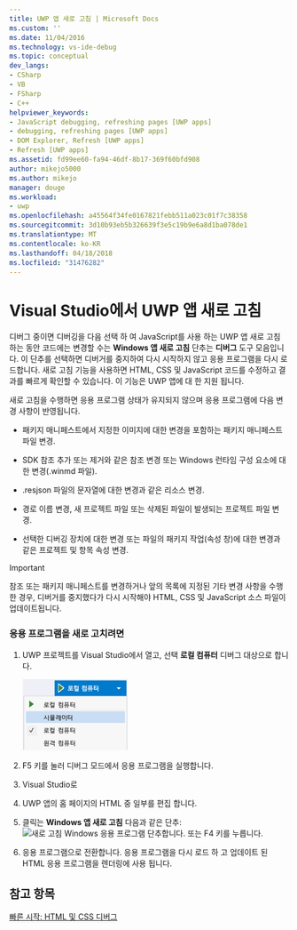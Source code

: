 ```yaml
---
title: UWP 앱 새로 고침 | Microsoft Docs
ms.custom: ''
ms.date: 11/04/2016
ms.technology: vs-ide-debug
ms.topic: conceptual
dev_langs:
- CSharp
- VB
- FSharp
- C++
helpviewer_keywords:
- JavaScript debugging, refreshing pages [UWP apps]
- debugging, refreshing pages [UWP apps]
- DOM Explorer, Refresh [UWP apps]
- Refresh [UWP apps]
ms.assetid: fd99ee60-fa94-46df-8b17-369f60bfd908
author: mikejo5000
ms.author: mikejo
manager: douge
ms.workload:
- uwp
ms.openlocfilehash: a45564f34fe0167821febb511a023c01f7c38358
ms.sourcegitcommit: 3d10b93eb5b326639f3e5c19b9e6a8d1ba078de1
ms.translationtype: MT
ms.contentlocale: ko-KR
ms.lasthandoff: 04/18/2018
ms.locfileid: "31476282"
---
```

# <a name="refresh-a-uwp-app-in-visual-studio"></a>Visual Studio에서 UWP 앱 새로 고침
  
 디버그 중이면 디버깅을 다음 선택 하 여 JavaScript를 사용 하는 UWP 앱 새로 고침 하는 동안 코드에는 변경할 수는 **Windows 앱 새로 고침** 단추는 **디버그** 도구 모음입니다. 이 단추를 선택하면 디버거를 중지하여 다시 시작하지 않고 응용 프로그램을 다시 로드합니다. 새로 고침 기능을 사용하면 HTML, CSS 및 JavaScript 코드를 수정하고 결과를 빠르게 확인할 수 있습니다. 이 기능은 UWP 앱에 대 한 지원 됩니다.  
  
 새로 고침을 수행하면 응용 프로그램 상태가 유지되지 않으며 응용 프로그램에 다음 변경 사항이 반영됩니다.  
  
-   패키지 매니페스트에서 지정한 이미지에 대한 변경을 포함하는 패키지 매니페스트 파일 변경.  
  
-   SDK 참조 추가 또는 제거와 같은 참조 변경 또는 Windows 런타임 구성 요소에 대한 변경(.winmd 파일).  
  
-   .resjson 파일의 문자열에 대한 변경과 같은 리소스 변경.  
  
-   경로 이름 변경, 새 프로젝트 파일 또는 삭제된 파일이 발생되는 프로젝트 파일 변경.  
  
-   선택한 디버깅 장치에 대한 변경 또는 파일의 패키지 작업(속성 창)에 대한 변경과 같은 프로젝트 및 항목 속성 변경.  
  
> [!IMPORTANT]
>  참조 또는 패키지 매니페스트를 변경하거나 앞의 목록에 지정된 기타 변경 사항을 수행한 경우, 디버거를 중지했다가 다시 시작해야 HTML, CSS 및 JavaScript 소스 파일이 업데이트됩니다.  
  
### <a name="to-refresh-an-app"></a>응용 프로그램을 새로 고치려면  
  
1.  UWP 프로젝트를 Visual Studio에서 열고, 선택 **로컬 컴퓨터** 디버그 대상으로 합니다.
  
     ![디버그 대상 목록 선택](../debugger/media/js_select_target.png "JS_Select_Target")  
  
3.  F5 키를 눌러 디버그 모드에서 응용 프로그램을 실행합니다.  
  
4.  Visual Studio로 
  
5.  UWP 앱의 홈 페이지의 HTML 중 일부를 편집 합니다.
  
7.  클릭는 **Windows 앱 새로 고침** 다음과 같은 단추: ![새로 고침 Windows 응용 프로그램 단추](../debugger/media/js_refresh.png "JS_Refresh")합니다. 또는 F4 키를 누릅니다.  
  
8.  응용 프로그램으로 전환합니다. 응용 프로그램을 다시 로드 하 고 업데이트 된 HTML 응용 프로그램을 렌더링에 사용 됩니다.
  
## <a name="see-also"></a>참고 항목  
 [빠른 시작: HTML 및 CSS 디버그](../debugger/quickstart-debug-html-and-css.md)